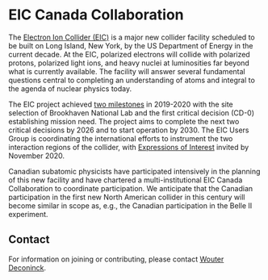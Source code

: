 # EIC Canada Collaboration

The [Electron Ion Collider (EIC)](https://www.bnl.gov/eic/) is a major new collider facility scheduled to be built on Long Island, New York, by the US Department of Energy in the current decade. At the EIC, polarized electrons will collide with polarized protons, polarized light ions, and heavy nuclei at luminosities far beyond what is currently available. The facility will answer several fundamental questions central to completing an understanding of atoms and integral to the agenda of nuclear physics today.

The EIC project achieved [two milestones](https://www.bnl.gov/newsroom/news.php?a=116998) in 2019-2020 with the site selection of Brookhaven National Lab and the first critical decision (CD-0) establishing mission need. The project aims to complete the next two critical decisions by 2026 and to start operation by 2030. The EIC Users Group is coordinating the international efforts to instrument the two interaction regions of the collider, with [Expressions of Interest](https://www.bnl.gov/eic/EOI.php) invited by November 2020.

Canadian subatomic physicists have participated intensively in the planning of this new facility and have chartered a multi-institutional EIC Canada Collaboration to coordinate participation. We anticipate that the Canadian participation in the first new North American collider in this century will become similar in scope as, e.g., the Canadian participation in the Belle II experiment.

## Contact

For information on joining or contributing, please contact [Wouter Deconinck](mailto:wouter.deconinck@umanitoba.ca).
